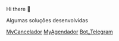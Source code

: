 Hi there 👋


Algumas soluções desenvolvidas 

[MyCancelador](https://github.com/quelzynh0/MyCancelador)
[MyAgendador](https://github.com/quelzynh0/MyAgendador)
[Bot_Telegram](https://github.com/quelzynh0/bot_telegram)
